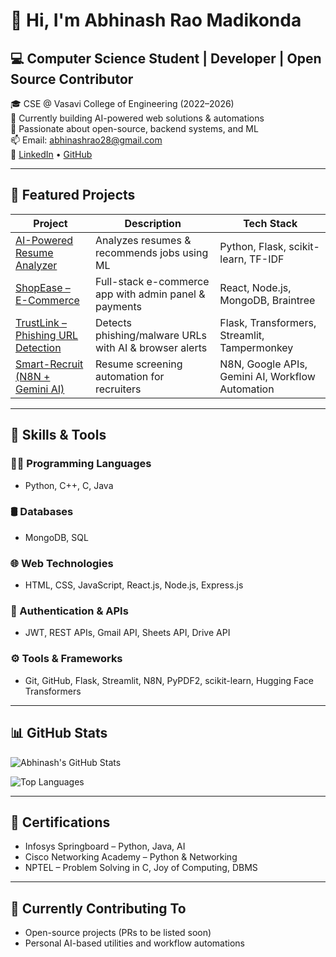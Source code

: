 # 👋 Hi, I'm Abhinash Rao Madikonda

## 💻 Computer Science Student | Developer | Open Source Contributor

🎓 CSE @ Vasavi College of Engineering (2022–2026)  
🔭 Currently building AI-powered web solutions & automations  
🌱 Passionate about open-source, backend systems, and ML  
📫 Email: abhinashrao28@gmail.com  
🔗 [LinkedIn](https://linkedin.com/in/abhinashrao) • [GitHub](https://github.com/AbhinashRao)

---

## 🚀 Featured Projects

| Project | Description | Tech Stack |
|--------|-------------|------------|
| [AI-Powered Resume Analyzer](https://github.com/AbhinashRao/AI-Powered-Resume-Analyzer) | Analyzes resumes & recommends jobs using ML | Python, Flask, scikit-learn, TF-IDF |
| [ShopEase – E-Commerce](https://github.com/AbhinashRao/ShopEase) | Full-stack e-commerce app with admin panel & payments | React, Node.js, MongoDB, Braintree |
| [TrustLink – Phishing URL Detection](https://github.com/AbhinashRao/AI-URL-Phishing-Detection) | Detects phishing/malware URLs with AI & browser alerts | Flask, Transformers, Streamlit, Tampermonkey |
| [Smart-Recruit (N8N + Gemini AI)](https://github.com/AbhinashRao) | Resume screening automation for recruiters | N8N, Google APIs, Gemini AI, Workflow Automation |

---

## 🧠 Skills & Tools

### 👨‍💻 Programming Languages
- Python, C++, C, Java

### 🛢️ Databases
- MongoDB, SQL

### 🌐 Web Technologies
- HTML, CSS, JavaScript, React.js, Node.js, Express.js

### 🔐 Authentication & APIs
- JWT, REST APIs, Gmail API, Sheets API, Drive API

### ⚙️ Tools & Frameworks
- Git, GitHub, Flask, Streamlit, N8N, PyPDF2, scikit-learn, Hugging Face Transformers

---

## 📊 GitHub Stats

![Abhinash's GitHub Stats](https://github-readme-stats.vercel.app/api?username=AbhinashRao&show_icons=true&theme=radical)

![Top Languages](https://github-readme-stats.vercel.app/api/top-langs/?username=AbhinashRao&layout=compact&theme=tokyonight)

---

## 📜 Certifications
- Infosys Springboard – Python, Java, AI
- Cisco Networking Academy – Python & Networking
- NPTEL – Problem Solving in C, Joy of Computing, DBMS

---

## 🧩 Currently Contributing To
- Open-source projects (PRs to be listed soon)
- Personal AI-based utilities and workflow automations
